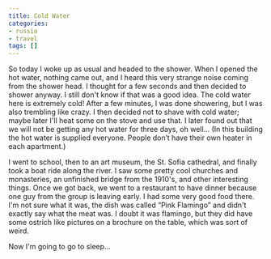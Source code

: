 ```yaml
---
title: Cold Water
categories:
- russia
- travel
tags: []
---
```

So today I woke up as usual and headed to the shower. When I opened the hot water, nothing came out, and I heard this very strange noise coming from the shower head. I thought for a few seconds and then decided to shower anyway. I still don't know if that was a good idea. The cold water here is extremely cold! After a few minutes, I was done showering, but I was also trembling like crazy. I then decided not to shave with cold water; maybe later I'll heat some on the stove and use that. I later found out that we will not be getting any hot water for three days, oh well… (In this building the hot water is supplied everyone. People don’t have their own heater in each apartment.)

I went to school, then to an art museum, the St. Sofia cathedral, and finally took a boat ride along the river. I saw some pretty cool churches and monasteries, an unfinished bridge from the 1910's, and other interesting things. Once we got back, we went to a restaurant to have dinner because one guy from the group is leaving early. I had some very good food there. I'm not sure what it was, the dish was called “Pink Flamingo” and didn't exactly say what the meat was. I doubt it was flamingo, but they did have some ostrich like pictures on a brochure on the table, which was sort of weird.

Now I'm going to go to sleep...
